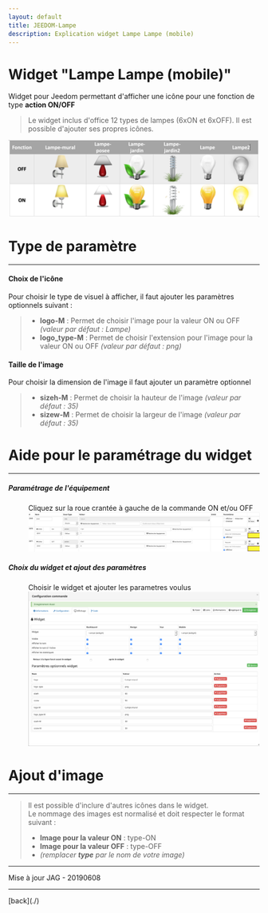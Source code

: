 ```yaml
---
layout: default
title: JEEDOM-Lampe
description: Explication widget Lampe Lampe (mobile)
---
```


# Widget "Lampe Lampe (mobile)" 

Widget pour Jeedom permettant d'afficher une icône pour une fonction de type <b>action ON/OFF</b>
<blockquote>
Le widget inclus d'office 12 types de lampes (6xON et 6xOFF). Il est possible d'ajouter ses propres icônes.
</blockquote>

<p><img src="Img/JEEDOM-Lampe--mobile-Visuel.png" alt="Visuels" /></p>
<h1 id="Type de paramètre">Type de paramètre</h1>
<hr />
<h4 id="Logo">Choix de l'icône</h4>
Pour choisir le type de visuel à afficher, il faut ajouter les paramètres optionnels suivant : <br/>
<blockquote>
    <ul>
        <li><b>logo-M</b> : Permet de choisir l'image pour la valeur ON ou OFF <i>(valeur par défaut : Lampe)</i></li>
        <li><b>logo_type-M</b> : Permet de choisir l'extension pour l'image pour la valeur ON ou OFF <i>(valeur par défaut : png)</i></li>
</ul>
</blockquote>


<h4 id="TaIlle">Taille de l'image</h4>
Pour choisir la dimension de l'image il faut ajouter un paramètre optionnel<br/>
<blockquote>
    <ul>
        <li><b>sizeh-M</b> : Permet de choisir la hauteur de l'image <i>(valeur par défaut : 35)</i></li>
        <li><b>sizew-M</b> : Permet de choisir la largeur de l'image <i>(valeur par défaut : 35)</i></li>
</ul>
</blockquote>

<h1 id="Aide Paramétrage">Aide pour le paramétrage du widget</h1>
<hr />
<h5 id="header-5">Paramétrage de l'équipement</h5>
<dl>
<dd>Cliquez sur la roue crantée à gauche de la commande ON et/ou OFF<br/>
    <img src="Img/JEEDOM-Lampe--mobile-Acces.png" alt="Access"/>
</dd>
</dl>

<h5 id="header-5">Choix du widget et ajout des paramètres</h5>
<dl>
<dd>Choisir le widget et ajouter les parametres voulus<br/>
    <img src="Img/JEEDOM-Lampe--mobile-Configuration.png" alt="Configuration"/>
</dd>
</dl>
<h1 id="Add img">Ajout d'image</h1>
<hr />
<blockquote>
Il est possible d'inclure d'autres icônes dans le widget.<br/>
Le nommage des images est normalisé et doit respecter le format suivant :
    <ul>
        <li><b>Image pour la valeur ON</b> : type-ON</li>
        <li><b>Image pour la valeur OFF</b> : type-OFF</li>
        <li> <i>(remplacer <b>type</b> par le nom de votre image)</i></li>
    </ul> 
</blockquote>
<hr />
<dl>
<dt>Mise à jour JAG - 20190608</dt>
</dl>
<hr />
[back](./)